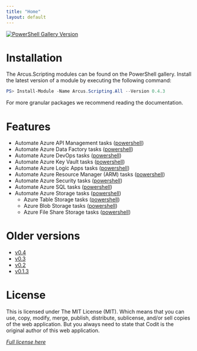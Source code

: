 ```yaml
---
title: "Home"
layout: default
---
```


[![PowerShell Gallery Version](https://img.shields.io/badge/powershell%20gallery-v0.4.3-orange)](https://www.powershellgallery.com/packages/Arcus.Scripting.All/0.4.3)

# Installation

The Arcus.Scripting modules can be found on the PowerShell gallery.
Install the latest version of a module by executing the following command:

```powershell
PS> Install-Module -Name Arcus.Scripting.All --Version 0.4.3
```

For more granular packages we recommend reading the documentation.

# Features

* Automate Azure API Management tasks ([powershell](features/powershell/azure-api-management))
* Automate Azure Data Factory tasks ([powershell](features/powershell/azure-data-factory))
* Automate Azure DevOps tasks ([powershell](features/powershell/azure-devops))
* Automate Azure Key Vault tasks ([powershell](features/powershell/azure-key-vault))
* Automate Azure Logic Apps tasks ([powershell](features/powershell/azure-logic-apps))
* Automate Azure Resource Manager (ARM) tasks ([powershell](features/powershell/arm))
* Automate Azure Security tasks ([powershell](features/powershell/azure-security))
* Automate Azure SQL tasks ([powershell](features/powershell/azure-sql))
* Automate Azure Storage tasks ([powershell](features/powershell/azure-storage))
    * Azure Table Storage tasks ([powershell](features/powershell/azure-storage-table))
    * Azure Blob Storage tasks ([powershell](features/powershell/azure-storage-blob))
    * Azure File Share Storage tasks ([powershell](features/powershell/azure-storage-fileshare))

# Older versions

- [v0.4](../v0.4)
- [v0.3](../v0.3)
- [v0.2](../v0.2)
- [v0.1.3](../v0.1.3)

# License
This is licensed under The MIT License (MIT). Which means that you can use, copy, modify, merge, publish, distribute, sublicense, and/or sell copies of the web application. But you always need to state that Codit is the original author of this web application.

*[Full license here](https://github.com/arcus-azure/arcus.scripting/blob/master/LICENSE)*
